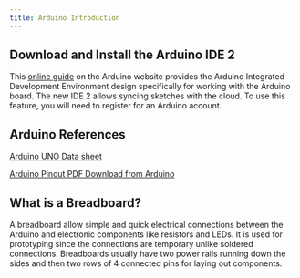 ```yaml
---
title: Arduino Introduction
---
```


## Download and Install the Arduino IDE 2

This [online guide](https://docs.arduino.cc/software/ide-v2/tutorials/getting-started/ide-v2-downloading-and-installing) on the Arduino website provides the Arduino Integrated Development Environment design specifically for working with the Arduino board. The new IDE 2 allows syncing sketches with the cloud. To use this feature, you will need to register for an Arduino account.

## Arduino References

[Arduino UNO Data sheet](https://docs.arduino.cc/static/6c94080aaecc364dd9013ce042a27790/A000066-datasheet.pdf)

[Arduino Pinout PDF Download from Arduino](https://content.arduino.cc/assets/A000066-full-pinout.pdf)

## What is a Breadboard?

A breadboard allow simple and quick electrical connections between the Arduino and electronic components like resistors and LEDs. It is used for prototyping since the connections are temporary unlike soldered connections. Breadboards usually have two power rails running down the sides and then two rows of 4 connected pins for laying out components.
